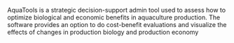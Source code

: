  AquaTools is a strategic decision-support admin tool used to assess how to optimize biological and economic benefits in aquaculture production. The software provides an option to do cost-benefit evaluations and visualize the effects of changes in production biology and production economy
